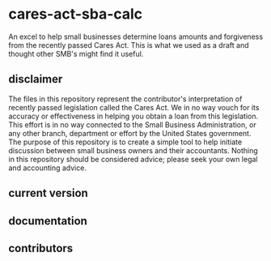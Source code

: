 # cares-act-sba-calc
An excel to help small businesses determine loans amounts and forgiveness from the recently passed Cares Act. This is what we used as a draft and thought other SMB's might find it useful.

## disclaimer
The files in this repository represent the contributor's interpretation of recently passed legislation called the Cares Act.  We in no way vouch for its accuracy or effectiveness in helping you obtain a loan from this legislation.  This effort is in no way connected to the Small Business Administration, or any other branch, department or effort by the United States government.  The purpose of this repository is to create a simple tool to help initiate discussion between small business owners and their accountants.  Nothing in this repository should be considered advice; please seek your own legal and accounting advice.  

## current version 

## documentation

## contributors 
